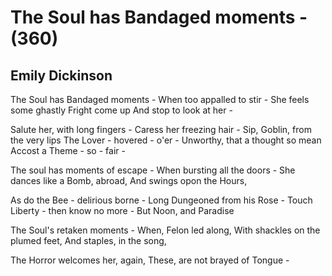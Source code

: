 # The Soul has Bandaged moments - (360)
## Emily Dickinson
The Soul has Bandaged moments -
When too appalled to stir -
She feels some ghastly Fright come up
And stop to look at her -

Salute her, with long fingers -
Caress her freezing hair -
Sip, Goblin, from the very lips
The Lover - hovered - o'er -
Unworthy, that a thought so mean
Accost a Theme - so - fair -

The soul has moments of escape -
When bursting all the doors -
She dances like a Bomb, abroad,
And swings opon the Hours,

As do the Bee - delirious borne -
Long Dungeoned from his Rose -
Touch Liberty - then know no more -
But Noon, and Paradise

The Soul's retaken moments -
When, Felon led along,
With shackles on the plumed feet,
And staples, in the song,

The Horror welcomes her, again,
These, are not brayed of Tongue -
